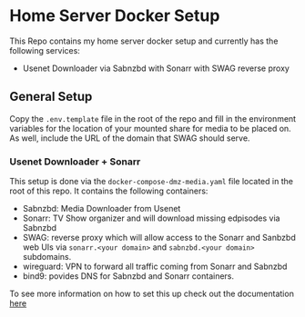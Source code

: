 # Home Server Docker Setup
This Repo contains my home server docker setup and currently has the following services:

* Usenet Downloader via Sabnzbd with Sonarr with SWAG reverse proxy


## General Setup
Copy the `.env.template` file in the root of the repo and fill in the environment variables for
the location of your mounted share for media to be placed on. As well, include the URL of the domain that SWAG should serve.

### Usenet Downloader + Sonarr
This setup is done via the `docker-compose-dmz-media.yaml` file located in the root of this repo. It contains the following containers:

* Sabnzbd: Media Downloader from Usenet
* Sonarr: TV Show organizer and will download missing edpisodes via Sabnzbd
* SWAG: reverse proxy which will allow access to the Sonarr and Sanbzbd web UIs via `sonarr.<your domain>` and `sabnzbd.<your domain>` subdomains.
* wireguard: VPN to forward all traffic coming from Sonarr and Sabnzbd
* bind9: povides DNS for Sabnzbd and Sonarr containers.

To see more information on how to set this up check out the documentation [here](./docs/dmz-media-downloader.md)